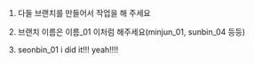 1. 다들 브랜치를 만들어서 작업을 해 주세요
2. 브랜치 이름은 이름_01 이처럼 해주세요(minjun_01, sunbin_04 등등)


3. seonbin_01 i did it!!! yeah!!!!
